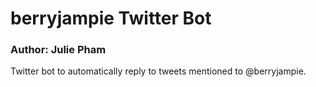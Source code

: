 # berryjampie Twitter Bot
### Author: Julie Pham

Twitter bot to automatically reply to tweets mentioned to @berryjampie.
